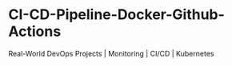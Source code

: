 # CI-CD-Pipeline-Docker-Github-Actions
Real-World DevOps Projects | Monitoring | CI/CD | Kubernetes
